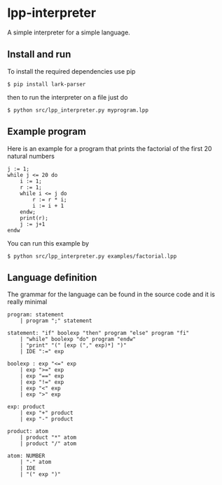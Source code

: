 # lpp-interpreter
A simple interpreter for a simple language.

## Install and run
To install the required dependencies use pip
```
$ pip install lark-parser
```
then to run the interpreter on a file just do
```
$ python src/lpp_interpreter.py myprogram.lpp
```

## Example program
Here is an example for a program that prints the factorial of the first 20 natural numbers
```
j := 1;
while j <= 20 do
    i := 1;
    r := 1;
    while i <= j do
        r := r * i;
        i := i + 1
    endw;
    print(r);
    j := j+1
endw
```

You can run this example by
```
$ python src/lpp_interpreter.py examples/factorial.lpp
```

## Language definition
The grammar for the language can be found in the source code and it is really minimal
```
program: statement
    | program ";" statement

statement: "if" boolexp "then" program "else" program "fi"
    | "while" boolexp "do" program "endw"
    | "print" "(" [exp ("," exp)*] ")"
    | IDE ":=" exp

boolexp : exp "<=" exp
    | exp ">=" exp
    | exp "==" exp
    | exp "!=" exp
    | exp "<" exp
    | exp ">" exp

exp: product
    | exp "+" product
    | exp "-" product

product: atom
    | product "*" atom
    | product "/" atom

atom: NUMBER
    | "-" atom
    | IDE
    | "(" exp ")"
```

